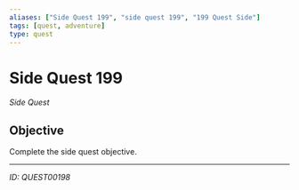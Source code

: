 ```yaml
---
aliases: ["Side Quest 199", "side quest 199", "199 Quest Side"]
tags: [quest, adventure]
type: quest
---
```


# Side Quest 199

*Side Quest*

## Objective
Complete the side quest objective.

---
*ID: QUEST00198*